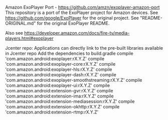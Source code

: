 Amazon ExoPlayer Port - https://github.com/amzn/exoplayer-amazon-port
This repository is a port of the ExoPlayer project for Amazon devices.
See https://github.com/google/ExoPlayer for the original project.
See "README-ORIGINAL.md" for the original ExoPlayer README.

Also see
https://developer.amazon.com/docs/fire-tv/media-players.html#exoplayer

Jcenter repo:
Applications can directly link to the pre-built libraries available in Jcenter repo
Add the dependencies to build.gradle
compile 'com.amazon.android:exoplayer:rX.Y.Z'
compile 'com.amazon.android:exoplayer-core:rX.Y.Z'
compile 'com.amazon.android:exoplayer-hls:rX.Y.Z'
compile 'com.amazon.android:exoplayer-dash:rX.Y.Z'
compile 'com.amazon.android:exoplayer-smoothstreaming:rX.Y.Z'
compile 'com.amazon.android:exoplayer-ui:rX.Y.Z'
compile 'com.amazon.android:extension-gvr:rX.Y.Z'
compile 'com.amazon.android:extension-ima:rX.Y.Z'
compile 'com.amazon.android:extension-mediasession:rX.Y.Z'
compile 'com.amazon.android:extension-okhttp:rX.Y.Z'
compile 'com.amazon.android:extension-rtmp:rX.Y.Z'
